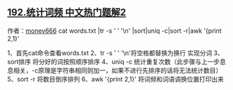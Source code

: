 ## [192.统计词频 中文热门题解2](https://leetcode.cn/problems/word-frequency/solutions/100000/yi-bu-yi-bu-ji-suan-ci-pin-by-money666)

作者：[money666](https://leetcode.cn/u/money666)
cat words.txt |tr -s ' ' '\n' |sort|uniq -c|sort -r|awk '{print $2,$1}'

1、首先cat命令查看words.txt
2、tr -s ' ' '\n'将空格都替换为换行 实现分词
3、sort排序 将分好的词按照顺序排序
4、uniq -c 统计重复次数（此步骤与上一步息息相关，-c原理是字符串相同则加一，如果不进行先排序的话将无法统计数目）
5、sort -r 将数目倒序排列
6、awk '{print $2,$1}' 将词频和词语调换位置打印出来
